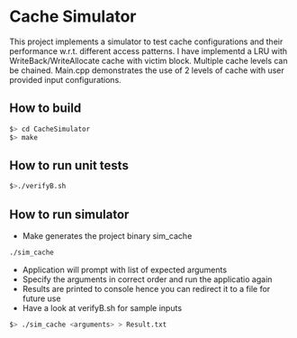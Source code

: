 Cache Simulator
===============
This project implements a simulator to test cache configurations and their performance w.r.t. different access patterns.
I have implementd a LRU with WriteBack/WriteAllocate cache with victim block.
Multiple cache levels can be chained.
Main.cpp demonstrates the use of 2 levels of cache with user provided input configurations.

How to build
-------------
```bash
$> cd CacheSimulator
$> make
```

How to run unit tests
----------------
```bash
$>./verifyB.sh
```

How to run simulator
--------------------
* Make  generates the project binary sim_cache
```bash 
./sim_cache
```
* Application will prompt with list of expected arguments
* Specify the arguments in correct order and run the applicatio again
* Results are printed to console hence you can redirect it to a file for future use
* Have a look at verifyB.sh for sample inputs
```bash
$> ./sim_cache <arguments> > Result.txt
```

